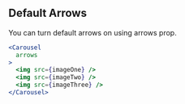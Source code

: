 ## Default Arrows
You can turn default arrows on using arrows prop.
```jsx render
<Carousel
  arrows
>
  <img src={imageOne} />
  <img src={imageTwo} />
  <img src={imageThree} />
</Carousel>
```
